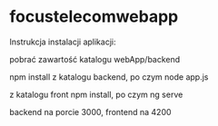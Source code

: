 # focustelecomwebapp
Instrukcja instalacji aplikacji:

pobrać zawartość katalogu webApp/backend

npm install z katalogu backend, po czym node app.js

z katalogu front npm install, po czym ng serve

backend na porcie 3000, frontend na 4200
